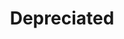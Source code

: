 ---
ee_id: '237'
site: '1'
type: '5'
title: Depreciated
url: depreciated
year: '2009'
venue: NiMK
state_country: Amsterdam
pitch: "<p>Small all moving image survey show. </p>"
ps:
imgs: NIMK-Amsterdam-2009-08-install-1-database-PC.jpg,NIMK-Amsterdam-2009-08-install-2-database-PC.jpg,NIMK-Amsterdam-2009-08-install-3-database-PC.jpg,NIMK-Amsterdam-2009-08-install-4-database-PC.jpg
things: "[164] 2008-008 Self Playing SoNew York Playstation I Bowling - 2008-008-self-playing-soNew
  York-playstation-i-bowling,[7] 2002-001 Super Mario Clouds - supermarioclouds,[15]
  2004-002 F1 Racer Mod (aka Japanese Driving Game) - 2004-002-f1-racer-mod,[157]
  2006-002 Untitled Translation Exercise - 2006-002-untitled-translation-exercise,[210]
  2008-003 Permanent Vacation - 2008-003-permanent-vacation,[14] 2004-001 Space Invader
  - 2004-001-space-invader,[32] 2006-001 Sweet 16 - sweet16,[9] 2002-002 I Shot Andy
  Warhol - ishotandywarhol,[38] 2007-020 I dont want to spoil the party - 2007-020-i-dont-want-to-spoil-the-party,[168]
  2007-002 Structural Film - 2007-002-structural-film,[135] 2008-004 Personal Film
  - 2008-004-personal-film"
layout: shows
---